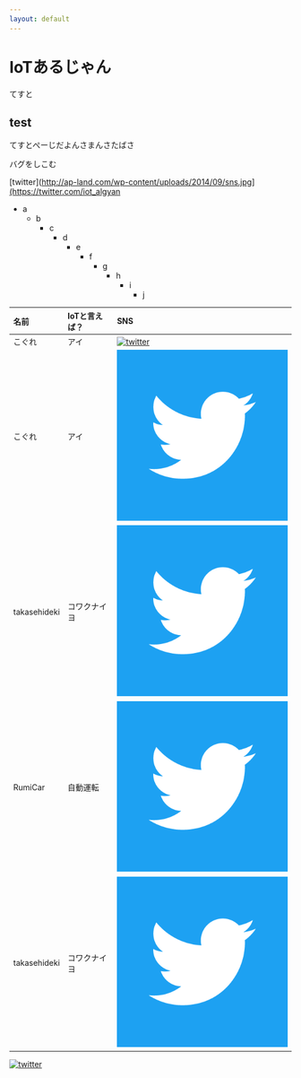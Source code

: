 ```yaml
---
layout: default
---
```


# IoTあるじゃん

てすと

## test

てすとぺーじだよんさまんさたばさ

バグをしこむ

[twitter](http://ap-land.com/wp-content/uploads/2014/09/sns.jpg](https://twitter.com/iot_algyan 

- a
  - b 
    - c
      - d
        - e
          - f
            - g 
              - h
                - i
                  - j



| 名前        | IoTと言えば？          | SNS |
|:-------------|:------------------|:------|
| こぐれ           | アイ | [![twitter](http://ap-land.com/wp-content/uploads/2014/09/sns.jpg)](https://twitter.com/iot_algyan)  |
| こぐれ           | アイ | [![twitter](/img/twitter.png)](https://twitter.com/iot_algyan)  |
| takasehideki           | コワクナイヨ | [![twitter](img/twitter.png)](https://twitter.com/TAKASEhideki)   |
| RumiCar           | 自動運転 | [![twitter](img/twitter.png)](https://twitter.com/lkjfdskj)   |
| takasehideki           | コワクナイヨ | [![twitter](./img/twitter.png)](https://twitter.com/TAKASEhideki)   |

[![twitter](http://ap-land.com/wp-content/uploads/2014/09/sns.jpg)](https://twitter.com/TAKASEhideki)  
